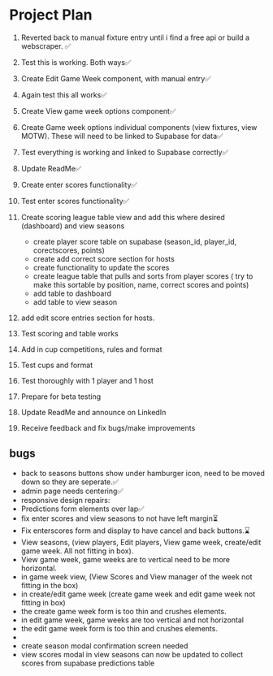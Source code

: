 # Project Plan

1. Reverted back to manual fixture entry until i find a free api or build a webscraper. ✅

2. Test this is working. Both ways✅

3. Create Edit Game Week component, with manual entry✅

4. Again test this all works✅

5. Create View game week options component✅

6. Create Game week options individual components (view fixtures, view MOTW). These will need to be linked to Supabase for data✅

7. Test everything is working and linked to Supabase correctly✅

8. Update ReadMe✅

9. Create enter scores functionality✅

10. Test enter scores functionality✅

11. Create scoring league table view and add this where desired (dashboard) and view seasons
    - create player score table on supabase (season_id, player_id, corectscores, points)
    - create add correct score section for hosts
    - create functionality to update the scores
    - create league table that pulls and sorts from player scores ( try to make this sortable by position, name, correct scores and points)
    - add table to dashboard
    - add table to view season
12. add edit score entries section for hosts.

13. Test scoring and table works

14. Add in cup competitions, rules and format

15. Test cups and format

16. Test thoroughly with 1 player and 1 host

17. Prepare for beta testing

18. Update ReadMe and announce on LinkedIn

19. Receive feedback and fix bugs/make improvements

## bugs

- back to seasons buttons show under hamburger icon, need to be moved down so they are seperate.✅
- admin page needs centering✅
- responsive design repairs:
- Predictions form elements over lap✅
- fix enter scores and view seasons to not have left margin⏳
- Fix enterscores form and display to have cancel and back buttons.⌛
- View seasons, (view players, Edit players, View game week, create/edit game week. All not fitting in box).
- View game week, game weeks are to vertical need to be more horizontal.
- in game week view, (View Scores and View manager of the week not fitting in the box)
- in create/edit game week (create game week and edit game week not fitting in box)
- the create game week form is too thin and crushes elements.
- in edit game week, game weeks are too vertical and not horizontal
- the edit game week form is too thin and crushes elements.
-
- create season modal confirmation screen needed
- view scores modal in view seasons can now be updated to collect scores from supabase predictions table
